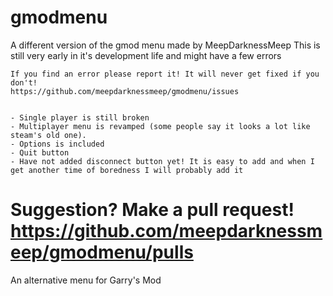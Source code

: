 gmodmenu
========

A different version of the gmod menu made by MeepDarknessMeep
	This is still very early in it's development life and might have a few errors
	
	If you find an error please report it! It will never get fixed if you don't!
	https://github.com/meepdarknessmeep/gmodmenu/issues
	
	
	- Single player is still broken
	- Multiplayer menu is revamped (some people say it looks a lot like steam's old one).
	- Options is included
	- Quit button
	- Have not added disconnect button yet! It is easy to add and when I get another time of boredness I will probably add it
	
Suggestion? 
	Make a pull request!
	https://github.com/meepdarknessmeep/gmodmenu/pulls
=======
An alternative menu for Garry's Mod
